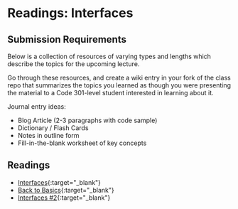 # Readings: Interfaces

## Submission Requirements

Below is a collection of resources of varying types and lengths which describe the topics for the upcoming lecture.  

Go through these resources, and create a wiki entry in your fork of the class repo that summarizes the topics you learned as though you were presenting the material to a Code 301-level student interested in learning about it.

Journal entry ideas:
* Blog Article (2-3 paragraphs with code sample)
* Dictionary / Flash Cards
* Notes in outline form
* Fill-in-the-blank worksheet of key concepts


## Readings
- [Interfaces](https://docs.microsoft.com/en-us/dotnet/csharp/programming-guide/interfaces/){:target="_blank"} 
- [Back to Basics](https://simpleprogrammer.com/back-to-basics-what-is-an-interface/){:target="_blank"} 
- [Interfaces #2](https://docs.microsoft.com/en-us/dotnet/csharp/language-reference/keywords/interface){:target="_blank"} 